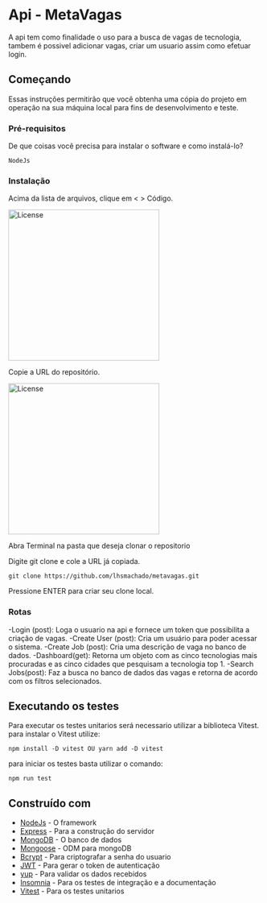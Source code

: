 # Api - MetaVagas

A api tem como finalidade o uso para a busca de vagas de tecnologia, tambem é possivel adicionar vagas, criar um usuario assim como efetuar login. 

##  Começando

Essas instruções permitirão que você obtenha uma cópia do projeto em operação na sua máquina local para fins de desenvolvimento e teste.


###  Pré-requisitos

De que coisas você precisa para instalar o software e como instalá-lo?

```
NodeJs
```

###  Instalação

Acima da lista de arquivos, clique em < > Código.<br>

<img alt="License" width="300px" src="https://docs.github.com/assets/cb-32892/mw-1440/images/help/repository/code-button.webp"><br>

Copie a URL do repositório.<br>

<img alt="License" width="300px" src="https://docs.github.com/assets/cb-45942/mw-1440/images/help/repository/https-url-clone-cli.webp"><br>

Abra Terminal na pasta que deseja clonar o repositorio

Digite git clone e cole a URL já copiada.
```
git clone https://github.com/lhsmachado/metavagas.git
```
Pressione ENTER para criar seu clone local.

### Rotas

-Login (post): Loga o usuario na api e fornece um token que possibilita a criação de vagas.
-Create User (post): Cria um usuário para poder acessar o sistema.
-Create Job (post): Cria uma descrição de vaga no banco de dados.
-Dashboard(get): Retorna um objeto com as cinco tecnologias mais procuradas e as cinco cidades que pesquisam a tecnologia top 1.
-Search Jobs(post): Faz a busca no banco de dados das vagas e retorna de acordo com os filtros selecionados.

##  Executando os testes

Para executar os testes unitarios será necessario utilizar a biblioteca Vitest.
para instalar o Vitest utilize:
```
npm install -D vitest OU yarn add -D vitest
```
para iniciar os testes basta utilizar o comando:
```
npm run test
```

##  Construído com

* [NodeJs](https://nodejs.org/pt-br/docs) - O framework
* [Express](https://expressjs.com/pt-br/guide/routing.html) - Para a construção do servidor
* [MongoDB](https://www.mongodb.com/docs/) - O banco de dados
* [Mongoose](https://mongoosejs.com/docs/guide.html) - ODM para mongoDB
* [Bcrypt](https://www.npmjs.com/package/bcrypt) - Para criptografar a senha do usuario
* [JWT](https://jwt.io/introduction) - Para gerar o token de autenticação
* [yup](https://www.npmjs.com/package/yup) - Para validar os dados recebidos
* [Insomnia](https://insomnia.rest) - Para os testes de integração e a documentação
* [Vitest](https://vitest.dev) - Para os testes unitarios

